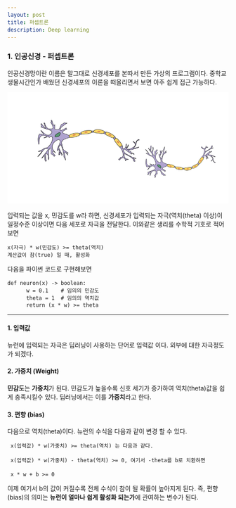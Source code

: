 ```yaml
---
layout: post
title: 퍼셉트론
description: Deep learning
---
```


### 1. 인공신경 - 퍼셉트론
인공신경망이란 이름은 말그대로 신경세포를 본따서 만든 가상의 프로그램이다. 
중학교 생물시간인가 배웠던 신경세포의 이론을 떠올리면서 보면 아주 쉽게 접근 가능하다.

 ![신경망 사진](/assets/images/deep_learning/2018-10-04/neuron.png)
 
 
입력되는 값을 x, 민감도를 w라 하면, 신경세포가 입력되는 자극(역치(theta) 이상)이 
일정수준 이상이면 다음 세포로 자극을 전달한다. 이와같은 생리를 수학적 기호로 적어보면

 ~~~
 x(자극) * w(민감도) >= theta(역치) 
 계산값이 참(true) 일 때, 활성화
 ~~~ 
  
  
  다음을 파이썬 코드로 구현해보면
  
  ~~~
  def neuron(x) -> boolean:
        w = 0.1    # 임의의 민감도
        theta = 1  # 임의의 역치값
        return (x * w) >= theta
  ~~~
------
#### 1. 입력값 
뉴런에 입력되는 자극은 딥러닝이 사용하는 단어로 입력값 이다. 외부에 대한 자극정도가 되겠다.  

#### 2. 가중치 (Weight)
**민감도**는 **가중치**가 된다. 민감도가 높을수록 신호 세기가 증가하여
역치(theta)값을 쉽게 충족시킬수 있다. 딥러닝에서는 이를 **가중치**라고 한다.

#### 3. 편향 (bias)
다음으로 역치(theta)이다. 뉴런의 수식을 다음과 같이 변경 할 수 있다.

~~~
 x(입력값) * w(가중치) >= theta(역치) 는 다음과 같다.
 
 x(입력값) * w(가중치) - theta(역치) >= 0, 여기서 -theta를 b로 치환하면
 
 x * w + b >= 0
~~~

이제 여기서 b의 값이 커질수록 전체 수식이 참이 될 확률이 높아지게 된다. 즉, 편향(bias)의 
의미는 **뉴런이 얼마나 쉽게 활성화 되는가**에 관여하는 변수가 된다.

